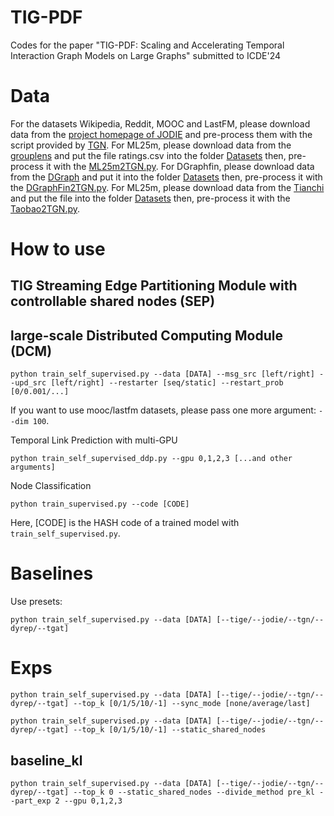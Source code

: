 # TIG-PDF
Codes for the paper "TIG-PDF: Scaling and Accelerating Temporal Interaction Graph Models on Large Graphs" submitted to ICDE'24

# Data

For the datasets Wikipedia, Reddit, MOOC and LastFM, please download data from the [project homepage of JODIE](https://snap.stanford.edu/jodie/) and pre-process them with the script provided by [TGN](https://github.com/twitter-research/tgn).
For ML25m, please download data from the [grouplens](https://grouplens.org/datasets/movielens/25m/) and put the file ratings.csv into the folder [Datasets](Datasets) then, pre-process it with the [ML25m2TGN.py](ML25m2TGN.py).
For DGraphfin, please download data from the [DGraph](https://dgraph.xinye.com/dataset) and put it into the folder [Datasets](Datasets) then, pre-process it with the [DGraphFin2TGN.py](DGraphFin2TGN.py).
For ML25m, please download data from the [Tianchi](https://tianchi.aliyun.com/dataset/649) and put the file into the folder [Datasets](Datasets) then, pre-process it with the [Taobao2TGN.py](Taobao2TGN.py).

# How to use

## TIG Streaming Edge Partitioning Module with controllable shared nodes (SEP)


## large-scale Distributed Computing Module (DCM)

```
python train_self_supervised.py --data [DATA] --msg_src [left/right] --upd_src [left/right] --restarter [seq/static] --restart_prob [0/0.001/...]
```
If you want to use mooc/lastfm datasets, please pass one more argument: `--dim 100`.

Temporal Link Prediction with multi-GPU
```
python train_self_supervised_ddp.py --gpu 0,1,2,3 [...and other arguments]
```

Node Classification
```
python train_supervised.py --code [CODE]
```
Here, [CODE] is the HASH code of a trained model with `train_self_supervised.py`.

# Baselines 

Use presets:

```
python train_self_supervised.py --data [DATA] [--tige/--jodie/--tgn/--dyrep/--tgat]
```


# Exps


```
python train_self_supervised.py --data [DATA] [--tige/--jodie/--tgn/--dyrep/--tgat] --top_k [0/1/5/10/-1] --sync_mode [none/average/last]
```

```
python train_self_supervised.py --data [DATA] [--tige/--jodie/--tgn/--dyrep/--tgat] --top_k [0/1/5/10/-1] --static_shared_nodes
```

## baseline_kl

```
python train_self_supervised.py --data [DATA] [--tige/--jodie/--tgn/--dyrep/--tgat] --top_k 0 --static_shared_nodes --divide_method pre_kl --part_exp 2 --gpu 0,1,2,3
```